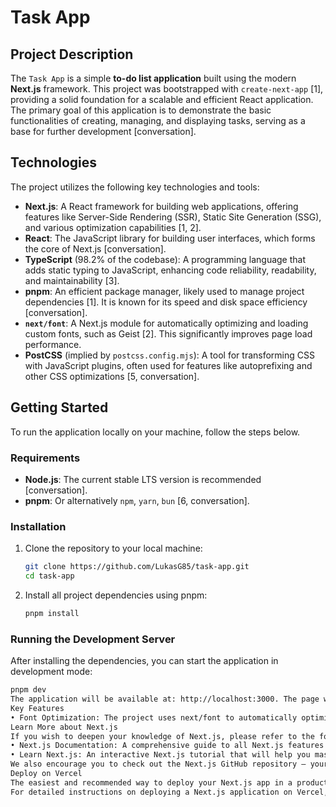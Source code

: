 # Task App

## Project Description

The `Task App` is a simple **to-do list application** built using the modern **Next.js** framework. This project was bootstrapped with `create-next-app` [1], providing a solid foundation for a scalable and efficient React application. The primary goal of this application is to demonstrate the basic functionalities of creating, managing, and displaying tasks, serving as a base for further development [conversation].

## Technologies

The project utilizes the following key technologies and tools:

- **Next.js**: A React framework for building web applications, offering features like Server-Side Rendering (SSR), Static Site Generation (SSG), and various optimization capabilities [1, 2].
- **React**: The JavaScript library for building user interfaces, which forms the core of Next.js [conversation].
- **TypeScript** (98.2% of the codebase): A programming language that adds static typing to JavaScript, enhancing code reliability, readability, and maintainability [3].
- **pnpm**: An efficient package manager, likely used to manage project dependencies [1]. It is known for its speed and disk space efficiency [conversation].
- **`next/font`**: A Next.js module for automatically optimizing and loading custom fonts, such as Geist [2]. This significantly improves page load performance.
- **PostCSS** (implied by `postcss.config.mjs`): A tool for transforming CSS with JavaScript plugins, often used for features like autoprefixing and other CSS optimizations [5, conversation].

## Getting Started

To run the application locally on your machine, follow the steps below.

### Requirements

- **Node.js**: The current stable LTS version is recommended [conversation].
- **pnpm**: Or alternatively `npm`, `yarn`, `bun` [6, conversation].

### Installation

1.  Clone the repository to your local machine:
    ```bash
    git clone https://github.com/LukasG85/task-app.git
    cd task-app
    ```
2.  Install all project dependencies using pnpm:
    ```bash
    pnpm install
    ```

### Running the Development Server

After installing the dependencies, you can start the application in development mode:

```bash
pnpm dev
The application will be available at: http://localhost:3000. The page will auto-update in your browser as you edit source files, for example, after modifying app/page.tsx.
Key Features
• Font Optimization: The project uses next/font to automatically optimize and load Geist, a new font family from Vercel. This contributes to faster and smoother text rendering.
Learn More about Next.js
If you wish to deepen your knowledge of Next.js, please refer to the following official resources:
• Next.js Documentation: A comprehensive guide to all Next.js features and APIs.
• Learn Next.js: An interactive Next.js tutorial that will help you master the basics of Next.js.
We also encourage you to check out the Next.js GitHub repository – your feedback and contributions are always welcome!
Deploy on Vercel
The easiest and recommended way to deploy your Next.js app in a production environment is to use the Vercel Platform, which was created by the developers of Next.js.
For detailed instructions on deploying a Next.js application on Vercel, please refer to the Next.js deployment documentation.
```
